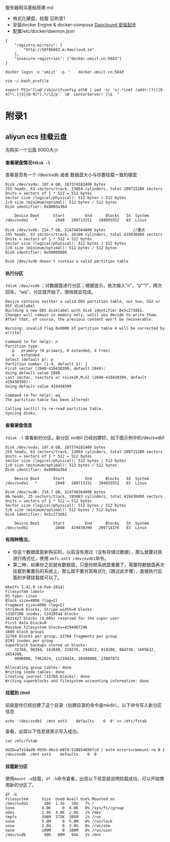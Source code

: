 服务器购买基础搭建.md

- 格式化硬盘，挂载  见附录1
- 安装docker Engine & docker-compose
[Daoclound 安装起步](https://get.daocloud.io/#install-docker)
- 配置/etc/docker/daemon.json

```
{
    "registry-mirrors": [
        "http://58f8b602.m.daocloud.io"
    ],
    "insecure-registries": ["docker.umiit.cn:5043"]   
}

docker login -u 'umiit' -p ''   docker.umiit.cn:5043

``` 

```
vim ~/.bash_profile

export PS1="[\u@`/sbin/ifconfig eth0 | sed -nr 's/.*inet (addr:)?(([0-9]*\.){3}[0-9]*).*/\2/p'` \W  centerServer! ]\$  " 
```


# 附录1
## aliyun ecs 挂载云盘

先购买一个云盘 500G大小

####  查看硬盘情况`fdisk -l`
查看是否有一个 /dev/xvdb 或者 数据盘大小与你要挂载一致的硬盘

```
Disk /dev/xvda: 107.4 GB, 107374182400 bytes
255 heads, 63 sectors/track, 13054 cylinders, total 209715200 sectors
Units = sectors of 1 * 512 = 512 bytes
Sector size (logical/physical): 512 bytes / 512 bytes
I/O size (minimum/optimal): 512 bytes / 512 bytes
Disk identifier: 0x000da36d

    Device Boot      Start         End      Blocks   Id  System
/dev/xvda1   *        2048   209713151   104855552   83  Linux

Disk /dev/xvdb: 214.7 GB, 214748364800 bytes			//重点
255 heads, 63 sectors/track, 26108 cylinders, total 419430400 sectors
Units = sectors of 1 * 512 = 512 bytes
Sector size (logical/physical): 512 bytes / 512 bytes
I/O size (minimum/optimal): 512 bytes / 512 bytes
Disk identifier: 0x00000000

Disk /dev/xvdb doesn't contain a valid partition table

```

#### 执行分区

`fdisk /dev/xvdb` ；对数据盘进行分区；根据提示，依次输入“n”，“p”“1”，两次回车，“wq”，分区就开始了，很快就会完成。

```
Device contains neither a valid DOS partition table, nor Sun, SGI or OSF disklabel
Building a new DOS disklabel with disk identifier 0x5c273d61.
Changes will remain in memory only, until you decide to write them.
After that, of course, the previous content won't be recoverable.

Warning: invalid flag 0x0000 of partition table 4 will be corrected by w(rite)

Command (m for help): n
Partition type:
   p   primary (0 primary, 0 extended, 4 free)
   e   extended
Select (default p): p
Partition number (1-4, default 1): 1
First sector (2048-419430399, default 2048):
Using default value 2048
Last sector, +sectors or +size{K,M,G} (2048-419430399, default 419430399):
Using default value 419430399

Command (m for help): wq
The partition table has been altered!

Calling ioctl() to re-read partition table.
Syncing disks.
```


#### 查看硬盘信息

`fdisk -l`  查看新的分区。新分区 xvdb1 已经创建好。如下面示例中的/dev/xvdb1

```
Disk /dev/xvda: 107.4 GB, 107374182400 bytes
255 heads, 63 sectors/track, 13054 cylinders, total 209715200 sectors
Units = sectors of 1 * 512 = 512 bytes
Sector size (logical/physical): 512 bytes / 512 bytes
I/O size (minimum/optimal): 512 bytes / 512 bytes
Disk identifier: 0x000da36d

    Device Boot      Start         End      Blocks   Id  System
/dev/xvda1   *        2048   209713151   104855552   83  Linux

Disk /dev/xvdb: 214.7 GB, 214748364800 bytes
86 heads, 25 sectors/track, 195083 cylinders, total 419430400 sectors
Units = sectors of 1 * 512 = 512 bytes
Sector size (logical/physical): 512 bytes / 512 bytes
I/O size (minimum/optimal): 512 bytes / 512 bytes
Disk identifier: 0x5c273d61

    Device Boot      Start         End      Blocks   Id  System
/dev/xvdb1            2048   419430399   209714176   83  Linux
```

#### 有两种情况，

- 你这个数据盘是新购买的，以前没有用过（没有存储过数据），那么就要对其进行格式化，使用 `mkfs.ext3 /dev/xvdb1`命令。
- 第二种，如果你之前就有数据盘，只是你把系统盘重置了，需要将数据盘再次挂载到重置后的系统上，那么就不要对其格式化（跳过此步骤），直接执行后面的步骤挂载就可以了。

```
mke2fs 1.42.9 (4-Feb-2014)
Filesystem label=
OS type: Linux
Block size=4096 (log=2)
Fragment size=4096 (log=2)
Stride=0 blocks, Stripe width=0 blocks
13107200 inodes, 52428544 blocks
2621427 blocks (5.00%) reserved for the super user
First data block=0
Maximum filesystem blocks=4294967296
1600 block groups
32768 blocks per group, 32768 fragments per group
8192 inodes per group
Superblock backups stored on blocks:
	32768, 98304, 163840, 229376, 294912, 819200, 884736, 1605632, 2654208,
	4096000, 7962624, 11239424, 20480000, 23887872

Allocating group tables: done
Writing inode tables: done
Creating journal (32768 blocks): done
Writing superblocks and filesystem accounting information: done
```	

#### 挂载到 /mnt 

前提是你已经创建了这个目录（创建目录的命令是mkdir）。以下命令写入新分区信息

```
echo '/dev/xvdb1  /mnt ext3    defaults    0  0' >> /etc/fstab
```

查看，出现以下信息就表示写入成功。

```
cat /etc/fstab

UUID=af414ad8-9936-46cd-b074-528854656fcd / ext4 errors=remount-ro 0 1
/dev/xvdb  /mnt ext3    defaults    0  0
```

#### 挂载新分区

使用`mount -a`挂载，`df -h`命令查看，出现以下信息就说明挂载成功，可以开始使用新的分区了。

```
df -h
Filesystem      Size  Used Avail Use% Mounted on
/dev/xvda1       20G  1.3G   18G   7% /
none            4.0K     0  4.0K   0% /sys/fs/cgroup
udev            2.0G  4.0K  2.0G   1% /dev
tmpfs           396M  372K  395M   1% /run
none            5.0M     0  5.0M   0% /run/lock
none            2.0G     0  2.0G   0% /run/shm
none            100M     0  100M   0% /run/user
/dev/xvdb        99G   60M   94G   1% /mnt
```

